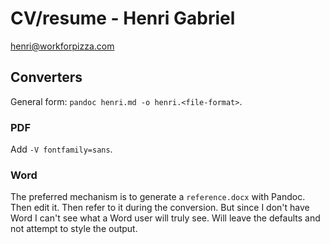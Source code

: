 # CV/resume - Henri Gabriel

<henri@workforpizza.com>

## Converters

General form: `pandoc henri.md -o henri.<file-format>`.

### PDF

Add `-V fontfamily=sans`.

### Word

The preferred mechanism is to generate a `reference.docx` with Pandoc. Then
edit it. Then refer to it during the conversion. But since I don't have Word I
can't see what a Word user will truly see. Will leave the defaults and not
attempt to style the output.
